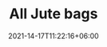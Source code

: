 ---
title: "All Jute bags"
date: 2021-14-17T11:22:16+06:00
draft: false
description : "this is a Jute bags list"
---